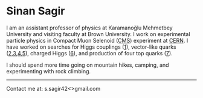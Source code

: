 # Sinan Sagir

I am an assistant professor of physics at Karamanoğlu Mehmetbey University and
visiting faculty at Brown University. I work on experimental particle physics
in Compact Muon Selenoid ([CMS](https://cms.cern/)) experiment at [CERN](https://home.cern/). 
I have worked on searches for Higgs couplings ([1][]), vector-like quarks
([2][],[3][],[4][],[5][]), charged Higgs ([6][]), and production of four top quarks ([7][]). 

I should spend more time going on mountain hikes, camping, and experimenting with rock climbing.

  [1]: https://inspirehep.net/files/163f830ef7a32c54f4ae6ea7c51d3816
  [2]: https://inspirehep.net/files/633a63acb7f16899fdb2f9e17c182f80
  [3]: https://inspirehep.net/files/bd014cefcefeada94e41e748c40d7f15
  [4]: https://inspirehep.net/files/e2eac891cc2b82a8b34a48c2f773ffed
  [5]: https://inspirehep.net/files/f3ac8b636656d9ee29ff71f219785aa1
  [6]: https://inspirehep.net/files/3fdb270e18e4414ec9c9cd400ddf84fd
  [7]: https://inspirehep.net/files/d1b5f630b033c2b26f61b998f0e6512b
  
<!-- 
* * * * *
[Home](./) | 
[Research](research/) | 
[Teaching](teaching/) | 
[CV](resume/)
 -->
* * * * *

Contact me at: s.sagir42<<nospam>>gmail.com
